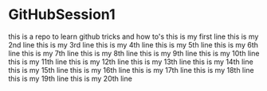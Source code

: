 # GitHubSession1
this is a repo to learn github tricks and how to's
this is my first line
this is my 2nd line
this is my 3rd line
this is my 4th line
this is my 5th line
this is my 6th line
this is my 7th line
this is my 8th line
this is my 9th line
this is my 10th line
this is my 11th line
this is my 12th line
this is my 13th line
this is my 14th line
this is my 15th line
this is my 16th line
this is my 17th line
this is my 18th line
this is my 19th line
this is my 20th line
